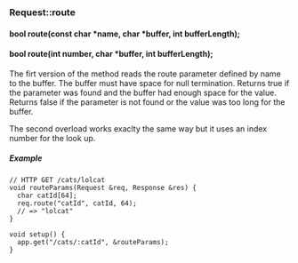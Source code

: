 <h3 id='req-route'>Request::route</h3>
<h4 class='variant'>bool route(const char *name, char *buffer, int bufferLength);</h4>
<h4 class='variant'>    bool route(int number, char *buffer, int bufferLength);</h4>

The firt version of the method reads the route parameter defined by name to the buffer. The buffer must have space for null termination. Returns true if the parameter was found and the buffer had enough space for the value. Returns false if the parameter is not found or the value was too long for the buffer.

The second overload works exaclty the same way but it uses an index number for the look up.

##### Example
```arduino
// HTTP GET /cats/lolcat
void routeParams(Request &req, Response &res) {
  char catId[64];
  req.route("catId", catId, 64);
  // => "lolcat"
}

void setup() {
  app.get("/cats/:catId", &routeParams);
}
```
